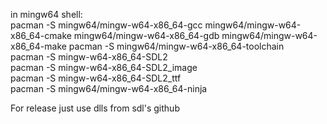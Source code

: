 in mingw64 shell:\
pacman -S mingw64/mingw-w64-x86_64-gcc mingw64/mingw-w64-x86_64-cmake mingw64/mingw-w64-x86_64-gdb mingw64/mingw-w64-x86_64-make
pacman -S mingw64/mingw-w64-x86_64-toolchain\
pacman -S mingw-w64-x86_64-SDL2\
pacman -S mingw-w64-x86_64-SDL2_image\
pacman -S mingw-w64-x86_64-SDL2_ttf\
pacman -S mingw64/mingw-w64-x86_64-ninja

For release just use dlls from sdl's github



